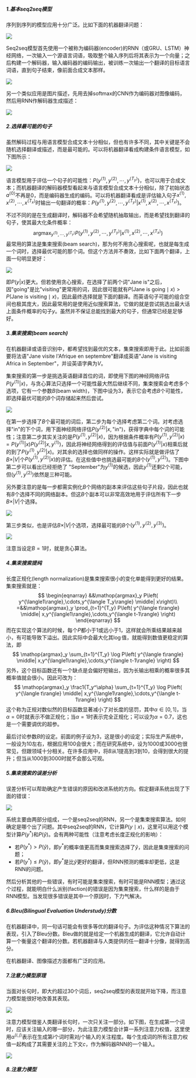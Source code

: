 ##### 1.基本seq2seq模型

序列到序列的模型应用十分广泛。比如下面的机器翻译问题：

<img src="figures/C5W3_1.png" />

Seq2seq模型首先使用一个被称为编码器(encoder)的RNN（或GRU、LSTM）神经网络，一次输入一个源语言词语，吸取整个输入序列后将其表示为一个向量；之后构建一个解码器，输入编码器的编码输出，被训练一次输出一个翻译的目标语言词语，直到句子结束，像前面合成文本那样。

<img src="figures/C5W3_2.png" />

另一个类似应用是图片描述，先用去掉softmax的CNN作为编码器对图像编码，然后用RNN作解码器生成描述：

<img src="figures/C5W3_3.png" />





##### 2.选择最可能的句子

虽然解码过程与用语言模型合成文本十分相似，但也有许多不同，其中关键是不会随机选择翻译或描述，而是最可能的。可以将机器翻译看成构建条件语言模型，如下图所示：

<img src="figures/C5W3_4.png" />

语言模型用于评估一个句子的可能性：$P\left( y^{\langle1\rangle}, y^{\langle2\rangle}, \cdots,y^{\langle T_y\rangle}\right)$，也可以用于合成文本；而机器翻译的解码器模型看起来与语言模型合成文本十分相似，除了初始状态$a^{\langle0\rangle}$不再是0，而是编码器生成的编码。可以将机器翻译看成是评估输入句子$x^{\langle1\rangle}, x^{\langle2\rangle},\cdots, x^{\langle T_x\rangle}$时输出一句翻译的概率：$P\left( y^{\langle1\rangle}, y^{\langle2\rangle}, \cdots,y^{\langle T_y\rangle} | x^{\langle1\rangle}, x^{\langle2\rangle},\cdots, x^{\langle T_x\rangle} \right)$。

不过不同的是在生成翻译时，解码器不会希望随机抽取输出，而是希望找到翻译的句子，使其最大化条件概率：
$$
\mathop{argmax}_{y^{\langle1\rangle},\cdots,y^{\langle T_y \rangle}} P\left( y^{\langle1\rangle}, y^{\langle2\rangle}, \cdots,y^{\langle T_y\rangle} | x^{\langle1\rangle}, x^{\langle2\rangle},\cdots, x^{\langle T_x\rangle} \right)
$$
最常用的算法是集束搜索(beam search)，那为何不用贪心搜索呢，也就是每生成一个词时，选择最优可能的那个词。但这个方法并不奏效，比如下面两个翻译，上面一句明显更好：

<img src="figures/C5W3_5.png" />

即$P(y|x)$更大。但若使用贪心搜索，在选择了前两个词"Jane is"之后，因"going"是比"visiting"更常用的词，因此很可能就有$P(\text{Jane is going} \mid x)>P(\text{Jane is visiting}\mid x)$，因此最终选择就是下面的翻译。而英语句子可能的组合空间也极其庞大，因此最常用的是使用近似搜索算法，它做的就是尝试挑选出最大话上面条件概率的句子$y$。虽然并不保证总能找到最大的句子，但通常已经是足够好。



##### 3.集束搜索(beam search)

在机器翻译或语音识别中，都希望找到最优的文本，集束搜索即用于此。比如前面要将法语"Jane visite l'Afrique en septembre"翻译成英语"Jane is visiting Africa in September"，并设英语字典为$V$。

集束搜索的第一步是挑选英语翻译首位的词，即使用下图的神经网络评估$P\left( y^{\langle1\rangle}| x \right)$，与贪心算法只选择一个可能性最大然后继续不同，集束搜索会考虑多个选项，它有一个参数$B$(beam width)，下图中设为3，表示它会考虑$B$个可能性，即选择最优可能的$B$个词存储起来然后尝试。

<img src="figures/C5W3_6.png" />

在第一步选择了$B$个最可能的词后，第二步为每个选择考虑第二个词。对考虑选择"in"的下个词，用下面神经网络评估$P\left( y^{\langle2\rangle}| x, \text{"in"} \right)$，获得字典中每个词的可能性；注意第二步其实关注的是$P\left( y^{\langle1\rangle},y^{\langle2\rangle}| x \right)$，因为根据条件概率有$P\left( y^{\langle1\rangle},y^{\langle2\rangle}| x \right)=P\left( y^{\langle1\rangle}| x \right)P\left( y^{\langle2\rangle}| x, y^{\langle1\rangle} \right)$，因此将神经网络得到的评估值与前面$P\left( y^{\langle1\rangle}| x \right)$相乘后就的到了$P\left( y^{\langle1\rangle},y^{\langle2\rangle}| x \right)$。对其余的选择也做同样的操作。这样实际就是做评估了$B\times\vert V \vert$个$P\left( y^{\langle1\rangle},y^{\langle2\rangle}| x \right)$的评估。在这些值中也挑选最可能的$B$个$\left( y^{\langle1\rangle}, y^{\langle2\rangle}\right)$。下图中第二步可以看出已经拒绝了 "September"为$y^{\langle1\rangle}$的候选，因此$y^{\langle1\rangle}$还剩2个可能，但$\left( y^{\langle1\rangle}, y^{\langle2\rangle}\right)$依然是三种可能。

另外要注意的是每一步都需实例化$B$个网络的副本来评估这些句子片段，因此也就有$B$个选择不同的网络副本。但这$B$个副本可以非常高效地用于评估所有下一步$B\times\vert V \vert$个选择。

<img src="figures/C5W3_7.png" />

第三步类似，也是评估$B\times\vert V \vert$个选项，选择最可能的$B$个$\left( y^{\langle1\rangle}, y^{\langle2\rangle},y^{\langle3\rangle} \right)$。

<img src="figures/C5W3_8.png" />

注意当设定$B=1$时，就是贪心算法。



##### 4.集束搜索提纯

长度正规化(length normalization)是集束搜索很小的变化单能得到更好的结果。集束搜索就是：
$$
\begin{eqnarray}
&&\mathop{argmax}_y P\left( y^{\langle1\rangle},\cdots,y^{\langle T_y\rangle} \middle| x\right)\\
=&&\mathop{argmax}_y \prod_{t=1}^{T_y} P\left( y^{\langle t\rangle} \middle| x,y^{\langle1\rangle},\cdots,y^{\langle t-1\rangle} \right)
\end{eqnarray}
$$
而在实现这个算法的时候，每个$P$都小于1或远小于1，这样就会所乘结果越来越小，有可能导致下溢出。因此实际中会最大化其$\log$值，就能得到数值更稳定的算法，即
$$
\mathop{argmax}_y \sum_{t=1}^{T_y} \log P\left( y^{\langle t\rangle} \middle| x,y^{\langle1\rangle},\cdots,y^{\langle t-1\rangle} \right)
$$
另外，这个目标函数还有一个缺点是会偏好短输出，因为长输出相乘的概率很多其概率值就会很小。因此可改为：
$$
\mathop{argmax}_y \frac1{T_y^\alpha} \sum_{t=1}^{T_y} \log P\left( y^{\langle t\rangle} \middle| x,y^{\langle1\rangle},\cdots,y^{\langle t-1\rangle} \right)
$$
这个称为正规对数似然的目标函数显著减小了对长度的惩罚，其中$\alpha\in[0,1]$，当$\alpha=0$时就表示不做正规化；当$\alpha=1$时表示完全正规化；可以设为$\alpha=0.7$，这也是一个需要调优的超参。

最后讨论参数$B​$的设定。前面的例子设为3，这是很小的设定；实际生产系统中，一般设为10左右，根据应用100会很大；而在研究系统中，设为1000或3000也很常见，但跟领域十分相关。在许多应用中，将$B​$从1提高到3到10，会得到很大的提升；但当从1000到3000时就不会那么可观。



##### 5.集束搜索的误差分析

误差分析可以帮助确定产生错误的原因和改进系统的方向。假定翻译系统出现了下面的错误：

<img src="figures/C5W3_9.png" />

系统主要由两部分组成，一个是seq2seq的RNN，另一个是集束搜索算法。如何确定是哪个出了问题。其中seq2seq的RNN，它计算$P(y\mid x)$，这里可以用这个模型计算$P\left( y^* \right)$和$P\left( \hat y \right)$。会有两种可能性（注意考虑长度正规化的影响）：

- 若$P\left( y^* \right)>P\left( \hat y \right)$，即$y^*$的概率值更高而集束搜索选择了$\hat y$，因此是集束搜索的问题；
- 若$P\left( y^* \right) \le P\left( \hat y \right)$，即$y^*$是比$\hat y$更好的翻译，但RNN预测的概率却更低，这是RNN的问题。

然后分析其他的一些错误，有时可能是集束搜索，有时可能是RNN模型；通过这个过程，就能明白什么派别(faction)的错误是因为集束搜索，什么样的是由于RNN模型。当发现很多错误是其中一个原因时，下力气解决。



##### 6.Bleu(Bilingual Evaluation Understudy)分数

在机器翻译中，同一句话可能会有很多等优的翻译句子。为评估这种情况下算法的表现，引入了Bleu分数。Bleu做的就是给定一个机器生成的翻译，它允许自动计算一个衡量这个翻译的分数。若机器翻译与人类提供的任一翻译十分像，就得到高分。

在机器翻译、图像描述方面都有广泛的应用。



##### 7.注意力模型原理

当面对长句时，即大约超过30个词后，seq2seq模型的表现就开始下降，而注意力模型能很好地改善其表现。

<img src="figures/C5W3_11.png" />

注意力模型借鉴人类翻译长句时，一次只关注一部分。如下图，在生成第一个词时，应该关注输入的哪一部分，为此注意力模型会计算一系列注意力权值，这里使用$\alpha^{\langle i,j \rangle}$表示在生成第$i$个词时需对$j$个输入的关注程度。每个生成词的所有注意力权值一起构成了其需要关注的上下文$c$，作为解码器RNN的一个输入。

<img src="figures/C5W3_12.png" />



##### 8.注意力模型

